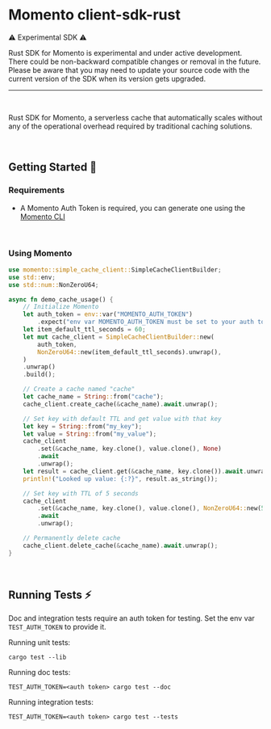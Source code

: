 # Momento client-sdk-rust

⚠️ Experimental SDK ⚠️

Rust SDK for Momento is experimental and under active development.
There could be non-backward compatible changes or removal in the future.
Please be aware that you may need to update your source code with the current version of the SDK when its version gets upgraded.

---

<br/>

Rust SDK for Momento, a serverless cache that automatically scales without any of the operational overhead required by traditional caching solutions.

<br/>

## Getting Started 🏃

### Requirements

- A Momento Auth Token is required, you can generate one using the [Momento CLI](https://github.com/momentohq/momento-cli)

<br/>

### Using Momento

```rust
use momento::simple_cache_client::SimpleCacheClientBuilder;
use std::env;
use std::num::NonZeroU64;

async fn demo_cache_usage() {
    // Initialize Momento
    let auth_token = env::var("MOMENTO_AUTH_TOKEN")
        .expect("env var MOMENTO_AUTH_TOKEN must be set to your auth token");
    let item_default_ttl_seconds = 60;
    let mut cache_client = SimpleCacheClientBuilder::new(
        auth_token,
        NonZeroU64::new(item_default_ttl_seconds).unwrap(),
    )
    .unwrap()
    .build();

    // Create a cache named "cache"
    let cache_name = String::from("cache");
    cache_client.create_cache(&cache_name).await.unwrap();

    // Set key with default TTL and get value with that key
    let key = String::from("my_key");
    let value = String::from("my_value");
    cache_client
        .set(&cache_name, key.clone(), value.clone(), None)
        .await
        .unwrap();
    let result = cache_client.get(&cache_name, key.clone()).await.unwrap();
    println!("Looked up value: {:?}", result.as_string());

    // Set key with TTL of 5 seconds
    cache_client
        .set(&cache_name, key.clone(), value.clone(), NonZeroU64::new(5))
        .await
        .unwrap();

    // Permanently delete cache
    cache_client.delete_cache(&cache_name).await.unwrap();
}
```

<br/>

## Running Tests ⚡

Doc and integration tests require an auth token for testing. Set the env var `TEST_AUTH_TOKEN` to
provide it.

Running unit tests:

```
cargo test --lib
```

Running doc tests:

```
TEST_AUTH_TOKEN=<auth token> cargo test --doc
```

Running integration tests:

```
TEST_AUTH_TOKEN=<auth token> cargo test --tests
```
